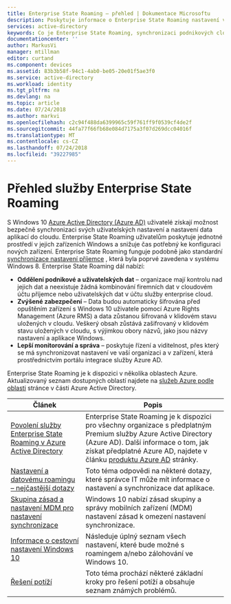 ```yaml
---
title: Enterprise State Roaming – přehled | Dokumentace Microsoftu
description: Poskytuje informace o Enterprise State Roaming nastavení v zařízení s Windows. Enterprise State Roaming uživatelům poskytuje jednotné prostředí v jejich zařízeních Windows a snižuje čas potřebný ke konfiguraci nových zařízení.
services: active-directory
keywords: Co je Enterprise State Roaming, synchronizaci podnikových cloudu systému windows
documentationcenter: ''
author: MarkusVi
manager: mtillman
editor: curtand
ms.component: devices
ms.assetid: 83b3b58f-94c1-4ab0-be05-20e01f5ae3f0
ms.service: active-directory
ms.workload: identity
ms.tgt_pltfrm: na
ms.devlang: na
ms.topic: article
ms.date: 07/24/2018
ms.author: markvi
ms.openlocfilehash: c2c94f488da6399965c59f761ff9f0539cf4de2f
ms.sourcegitcommit: 44fa77f66fb68e084d7175a3f07d269dcc04016f
ms.translationtype: MT
ms.contentlocale: cs-CZ
ms.lasthandoff: 07/24/2018
ms.locfileid: "39227985"
---
```

# <a name="enterprise-state-roaming-overview"></a>Přehled služby Enterprise State Roaming
S Windows 10 [Azure Active Directory (Azure AD)](fundamentals/active-directory-whatis.md) uživatelé získají možnost bezpečně synchronizaci svých uživatelských nastavení a nastavení data aplikací do cloudu. Enterprise State Roaming uživatelům poskytuje jednotné prostředí v jejich zařízeních Windows a snižuje čas potřebný ke konfiguraci nových zařízení. Enterprise State Roaming funguje podobně jako standardní [synchronizace nastavení příjemce](http://windows.microsoft.com/en-US/windows-8/sync-settings-pcs) , která byla poprvé zavedena v systému Windows 8. Enterprise State Roaming dál nabízí:

* **Oddělení podnikové a uživatelských dat** – organizace mají kontrolu nad jejich dat a neexistuje žádná kombinování firemních dat v cloudovém účtu příjemce nebo uživatelských dat v účtu služby enterprise cloud.
* **Zvýšené zabezpečení** – Data budou automaticky šifrována před opuštěním zařízení s Windows 10 uživatele pomocí Azure Rights Management (Azure RMS) a data zůstanou šifrovaná v klidovém stavu uložených v cloudu. Veškerý obsah zůstává zašifrovaný v klidovém stavu uložených v cloudu, s výjimkou obory názvů, jako jsou názvy nastavení a aplikace Windows.  
* **Lepší monitorování a správa** – poskytuje řízení a viditelnost, přes který se má synchronizovat nastavení ve vaší organizaci a v zařízení, která prostřednictvím portálu integrace služby Azure AD. 

Enterprise State Roaming je k dispozici v několika oblastech Azure. Aktualizovaný seznam dostupných oblastí najdete na [služeb Azure podle oblasti](https://azure.microsoft.com/regions/#services) stránce v části Azure Active Directory.

| Článek | Popis |
| --- | --- |
| [Povolení služby Enterprise State Roaming v Azure Active Directory](active-directory-windows-enterprise-state-roaming-enable.md) |Enterprise State Roaming je k dispozici pro všechny organizace s předplatným Premium služby Azure Active Directory (Azure AD). Další informace o tom, jak získat předplatné Azure AD, najdete v článku [produktu Azure AD](https://azure.microsoft.com/services/active-directory) stránky. |
| [Nastavení a datovému roamingu – nejčastější dotazy](active-directory-windows-enterprise-state-roaming-faqs.md) |Toto téma odpovědi na některé dotazy, které správce IT může mít informace o nastavení a synchronizace dat aplikace. |
| [Skupina zásad a nastavení MDM pro nastavení synchronizace](active-directory-windows-enterprise-state-roaming-group-policy-settings.md) |Windows 10 nabízí zásad skupiny a správy mobilních zařízení (MDM) nastavení zásad k omezení nastavení synchronizace. |
| [Informace o cestovní nastavení Windows 10](active-directory-windows-enterprise-state-roaming-windows-settings-reference.md) |Následuje úplný seznam všech nastavení, které bude možné s roamingem a/nebo zálohování ve Windows 10. |
| [Řešení potíží](active-directory-windows-enterprise-state-roaming-troubleshooting.md) |Toto téma prochází některé základní kroky pro řešení potíží a obsahuje seznam známých problémů. |

